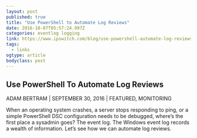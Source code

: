```yaml
---
layout: post
published: true
title: "Use PowerShell to Automate Log Reviews"
date: 2016-10-07T05:57:24.997Z
categories: eventlog logging  
link: https://www.ipswitch.com/blog/use-powershell-automate-log-reviews/
tags:
  - links
ogtype: article
bodyclass: post
---
```


## Use PowerShell To Automate Log Reviews
ADAM BERTRAM | SEPTEMBER 30, 2016 | FEATURED, MONITORING

When an operating system crashes, a server stops responding to ping, or a simple PowerShell DSC configuration needs to be debugged, where’s the first place a sysadmin goes? The event log. The Windows event log records a wealth of information. Let’s see how we can automate log reviews.
